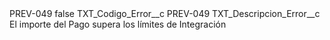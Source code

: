 <?xml version="1.0" encoding="UTF-8"?>
<CustomMetadata xmlns="http://soap.sforce.com/2006/04/metadata" xmlns:xsi="http://www.w3.org/2001/XMLSchema-instance" xmlns:xsd="http://www.w3.org/2001/XMLSchema">
    <label>PREV-049</label>
    <protected>false</protected>
    <values>
        <field>TXT_Codigo_Error__c</field>
        <value xsi:type="xsd:string">PREV-049</value>
    </values>
    <values>
        <field>TXT_Descripcion_Error__c</field>
        <value xsi:type="xsd:string">El importe del Pago supera los límites de Integración</value>
    </values>
</CustomMetadata>
